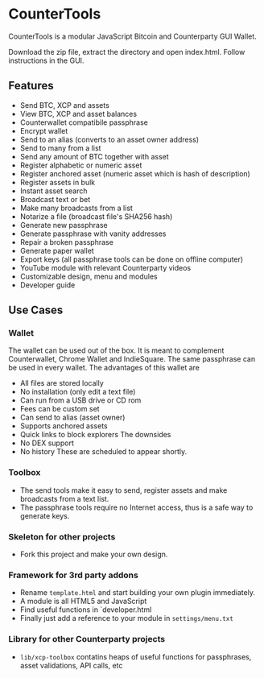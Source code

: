 # CounterTools
CounterTools is a modular JavaScript Bitcoin and Counterparty GUI Wallet.

Download the zip file, extract the directory and open index.html. Follow instructions in the GUI.

## Features
- Send BTC, XCP and assets
- View BTC, XCP and asset balances
- Counterwallet compatibile passphrase
- Encrypt wallet
- Send to an alias (converts to an asset owner address)
- Send to many from a list
- Send any amount of BTC together with asset
- Register alphabetic or numeric asset
- Register anchored asset (numeric asset which is hash of description)
- Register assets in bulk
- Instant asset search
- Broadcast text or bet
- Make many broadcasts from a list
- Notarize a file (broadcast file's SHA256 hash)
- Generate new passphrase
- Generate passphrase with vanity addresses
- Repair a broken passphrase
- Generate paper wallet
- Export keys (all passphrase tools can be done on offline computer)
- YouTube module with relevant Counterparty videos
- Customizable design, menu and modules
- Developer guide
 
## Use Cases

### Wallet
The wallet can be used out of the box. It is meant to complement Counterwallet, Chrome Wallet and IndieSquare. The same passphrase can be used in every wallet. The advantages of this wallet are
- All files are stored locally
- No installation (only edit a text file)
- Can run from a USB drive or CD rom
- Fees can be custom set
- Can send to alias (asset owner)
- Supports anchored assets
- Quick links to block explorers
The downsides
- No DEX support
- No history
These are scheduled to appear shortly.

### Toolbox
- The send tools make it easy to send, register assets and make broadcasts from a text list.
- The passphrase tools require no Internet access, thus is a safe way to generate keys.

### Skeleton for other projects
- Fork this project and make your own design.

### Framework for 3rd party addons
- Rename `template.html` and start building your own plugin immediately.
- A module is all HTML5 and JavaScript
- Find useful functions in `developer.html
- Finally just add a reference to your module in `settings/menu.txt`

### Library for other Counterparty projects
- `lib/xcp-toolbox` contatins heaps of useful functions for passphrases, asset validations, API calls, etc


